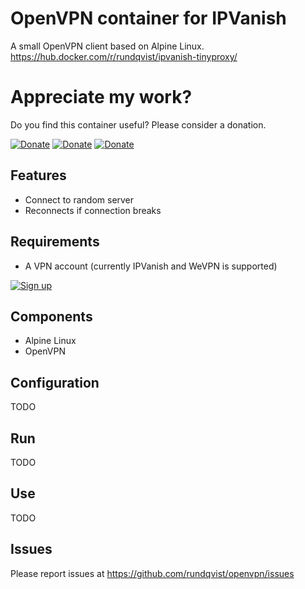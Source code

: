 # OpenVPN container for IPVanish
A small OpenVPN client based on Alpine Linux.  
https://hub.docker.com/r/rundqvist/ipvanish-tinyproxy/

# Appreciate my work?
Do you find this container useful? Please consider a donation.

[![Donate](https://img.shields.io/badge/Donate-Flattr-brightgreen)](https://flattr.com/@rundqvist)
[![Donate](https://img.shields.io/badge/Donate-Buy%20me%20a%20coffee-orange)](https://www.buymeacoffee.com/rundqvist)
[![Donate](https://img.shields.io/badge/Donate-PayPal-blue)](https://www.paypal.com/cgi-bin/webscr?cmd=_s-xclick&hosted_button_id=SZ7J9JL9P5DGE&source=url)

## Features
* Connect to random server
* Reconnects if connection breaks

## Requirements
* A VPN account (currently IPVanish and WeVPN is supported)

[![Sign up](https://img.shields.io/badge/Affiliate-IPVanish_VPN-6fbc44)](https://www.ipvanish.com/?a_bid=48f95966&a_aid=5f3eb2f0be07f)

## Components
* Alpine Linux
* OpenVPN

## Configuration
TODO

## Run
TODO

## Use
TODO

## Issues
Please report issues at https://github.com/rundqvist/openvpn/issues